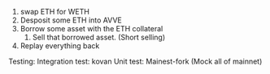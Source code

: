 1. swap ETH for WETH
2. Desposit some ETH into AVVE
3. Borrow some asset with the ETH collateral 
   1. Sell that borrowed asset. (Short selling)
4. Replay everything back

Testing: 
Integration test: kovan
Unit test: Mainest-fork (Mock all of mainnet)
